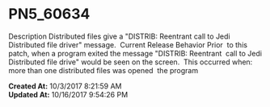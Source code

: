 # PN5_60634

Description Distributed files give a "DISTRIB: Reentrant call to Jedi Distributed file driver" message.  Current Release Behavior Prior  to this patch, when a program exited the message "DISTRIB: Reentrant  call to Jedi Distributed file drive" would be seen on the screen.  This occurred when:  more than one distributed files was opened  the program   

**Created At:** 10/3/2017 8:21:59 AM  
**Updated At:** 10/16/2017 9:54:26 PM  

